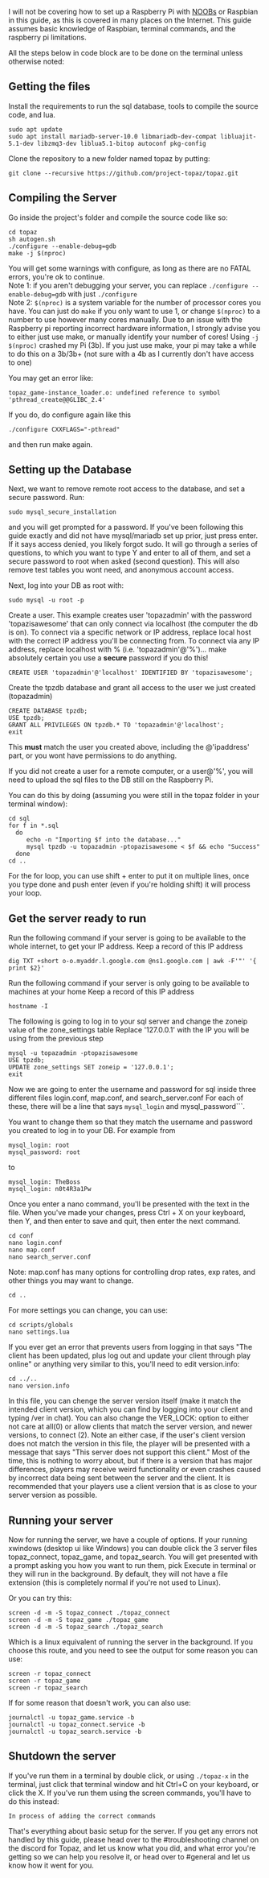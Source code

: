  I will not be covering how to set up a Raspberry Pi with [NOOBs](https://www.raspberrypi.org/downloads/noobs/) or Raspbian in this guide, as this is covered in many places on the Internet.  This guide assumes basic knowledge of Raspbian, terminal commands, and the raspberry pi limitations.

All the steps below in code block are to be done on the terminal unless otherwise noted:

## Getting the files

Install the requirements to run the sql database, tools to compile the source code, and lua.
```
sudo apt update
sudo apt install mariadb-server-10.0 libmariadb-dev-compat libluajit-5.1-dev libzmq3-dev liblua5.1-bitop autoconf pkg-config
```

Clone the repository to a new folder named topaz by putting:
```
git clone --recursive https://github.com/project-topaz/topaz.git
```

## Compiling the Server

Go inside the project's folder and compile the source code like so:
```
cd topaz
sh autogen.sh
./configure --enable-debug=gdb
make -j $(nproc)
```
You will get some warnings with configure, as long as there are no FATAL errors, you're ok to continue.  
Note 1: if you aren't debugging your server, you can replace ```./configure --enable-debug=gdb``` with just ```./configure```  
Note 2: ```$(nproc)``` is a system variable for the number of processor cores you have.  You can just do ```make``` if you only want to use 1, or change ```$(nproc)``` to a number to use however many cores manually.  Due to an issue with the Raspberry pi reporting incorrect hardware information, I strongly advise you to either just use make, or manually identify your number of cores!  Using ```-j $(nproc)``` crashed my Pi (3b).  If you just use make, your pi may take a while to do this on a 3b/3b+ (not sure with a 4b as I currently don't have access to one)

You may get an error like:
```
topaz_game-instance_loader.o: undefined reference to symbol 'pthread_create@@GLIBC_2.4'
```
If you do, do configure again like this
```
./configure CXXFLAGS="-pthread"
```
and then run make again.

## Setting up the Database
Next, we want to remove remote root access to the database, and set a secure password.  Run:
```
sudo mysql_secure_installation
```
and you will get prompted for a password.  If you've been following this guide exactly and did not have mysql/mariadb set up prior, just press enter.  If it says access denied, you likely forgot sudo.  It will go through a series of questions, to which you want to type Y and enter to all of them, and set a secure password to root when asked (second question).  This will also remove test tables you wont need, and anonymous account access.

Next, log into your DB as root with:
```
sudo mysql -u root -p
```

Create a user.  This example creates user 'topazadmin' with the password 'topazisawesome' that can only connect via localhost (the computer the db is on).  To connect via a specific network or IP address, replace local host with the correct IP address you'll be connecting from.  To connect via any IP address, replace localhost with % (i.e. 'topazadmin'@'%')... make absolutely certain you use a **secure** password if you do this!
```
CREATE USER 'topazadmin'@'localhost' IDENTIFIED BY 'topazisawesome';
```

Create the tpzdb database and grant all access to the user we just created (topazadmin)
```
CREATE DATABASE tpzdb;
USE tpzdb;
GRANT ALL PRIVILEGES ON tpzdb.* TO 'topazadmin'@'localhost';
exit
```
This **must** match the user you created above, including the @'ipaddress' part, or you wont have permissions to do anything.

If you did not create a user for a remote computer, or a user@'%', you will need to upload the sql files to the DB still on the Raspberry Pi.

You can do this by doing (assuming you were still in the topaz folder in your terminal window):
```
cd sql
for f in *.sql
  do
     echo -n "Importing $f into the database..."
     mysql tpzdb -u topazadmin -ptopazisawesome < $f && echo "Success"      
  done
cd ..
```
For the for loop, you can use shift + enter to put it on multiple lines, once you type done and push enter (even if you're holding shift) it will process your loop.

## Get the server ready to run

Run the following command if your server is going to be available to the whole internet, to get your IP address.
Keep a record of this IP address
```
dig TXT +short o-o.myaddr.l.google.com @ns1.google.com | awk -F'"' '{ print $2}'
```

Run the following command if your server is only going to be available to machines at your home
Keep a record of this IP address
```
hostname -I
```

The following is going to log in to your sql server and change the zoneip value of the zone_settings table
Replace '127.0.0.1' with the IP you will be using from the previous step
```
mysql -u topazadmin -ptopazisawesome
USE tpzdb;
UPDATE zone_settings SET zoneip = '127.0.0.1'; 
exit
```

Now we are going to enter the username and password for sql inside three different files login.conf, map.conf, and search_server.conf  For each of these, there will be a line that says ```mysql_login``` and mysql_password```.

You want to change them so that they match the username and password you created to log in to your DB.  For example from
```
mysql_login: root
mysql_password: root
```
to
```
mysql_login: TheBoss
mysql_login: n0t4R3a1Pw
```
Once you enter a nano command, you'll be presented with the text in the file.  When you've made your changes, press Ctrl + X on your keyboard, then Y, and then enter to save and quit, then enter the next command.
```
cd conf
nano login.conf
nano map.conf
nano search_server.conf
```
Note: map.conf has many options for controlling drop rates, exp rates, and other things you may want to change.

```
cd ..
```

For more settings you can change, you can use:
```
cd scripts/globals
nano settings.lua
```

If you ever get an error that prevents users from logging in that says "The client has been updated, plus log out and update your client through play online" or anything very similar to this, you'll need to edit version.info:
```
cd ../..
nano version.info
```
In this file, you can chenge the server version itself (make it match the intended client version, which you can find by logging into your client and typing /ver in chat).  You can also change the VER_LOCK: option to either not care at all(0) or allow clients that match the server version, and newer versions, to connect (2).  Note an either case, if the user's client version does not match the version in this file, the player will be presented with a message that says "This server does not support this client."  Most of the time, this is nothing to worry about, but if there is a version that has major differences, players may receive weird functionality or even crashes caused by incorrect data being sent between the server and the client.  It is recommended that your players use a client version that is as close to your server version as possible.

## Running your server

Now for running the server, we have a couple of options.  If your running xwindows (desktop ui like Windows) you can double click the 3 server files topaz_connect, topaz_game, and topaz_search.  You will get presented with a prompt asking you how you want to run them, pick Execute in terminal or they will run in the background.  By default, they will not have a file extension (this is completely normal if you're not used to Linux).


Or you can try this:
```
screen -d -m -S topaz_connect ./topaz_connect
screen -d -m -S topaz_game ./topaz_game
screen -d -m -S topaz_search ./topaz_search
```
Which is a linux equivalent of running the server in the background.  If you choose this route, and you need to see the output for some reason you can use:
```
screen -r topaz_connect
screen -r topaz_game
screen -r topaz_search
```

If for some reason that doesn't work, you can also use:
```
journalctl -u topaz_game.service -b
journalctl -u topaz_connect.service -b
journalctl -u topaz_search.service -b
```

## Shutdown the server
If you've run them in a terminal by double click, or using ```./topaz-x``` in the terminal, just click that terminal window and hit Ctrl+C on your keyboard, or click the X.  If you've run them using the screen commands, you'll have to do this instead:
```
In process of adding the correct commands
```


That's everything about basic setup for the server.  If you get any errors not handled by this guide, please head over to the #troubleshooting channel on the discord for Topaz, and let us know what you did, and what error you're getting so we can help you resolve it, or head over to #general and let us know how it went for you.
